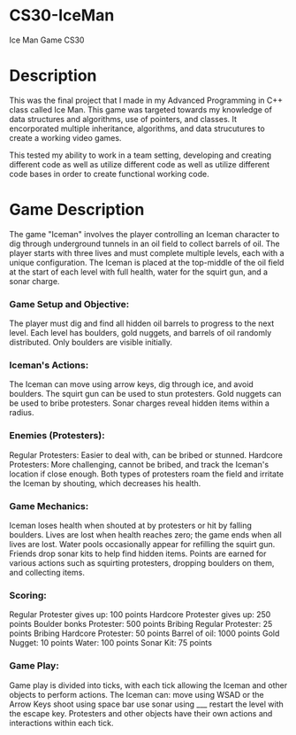 # CS30-IceMan 
Ice Man Game CS30

# Description
This was the final project that I made in my Advanced Programming in C++ class called Ice Man. This game was targeted towards my knowledge of data structures and algorithms, use of pointers, and classes. It encorporated multiple inheritance, algorithms, and data strucutures to create a working video games. 

This tested my ability to work in a team setting, developing and creating different code as well as utilize different code as well as utilize different code bases in order to create functional working code. 

# Game Description

The game "Iceman" involves the player controlling an Iceman character to dig through underground tunnels in an oil field to collect barrels of oil. The player starts with three lives and must complete multiple levels, each with a unique configuration. The Iceman is placed at the top-middle of the oil field at the start of each level with full health, water for the squirt gun, and a sonar charge.

### Game Setup and Objective:
The player must dig and find all hidden oil barrels to progress to the next level.
Each level has boulders, gold nuggets, and barrels of oil randomly distributed. Only boulders are visible initially.

### Iceman's Actions:
The Iceman can move using arrow keys, dig through ice, and avoid boulders.
The squirt gun can be used to stun protesters.
Gold nuggets can be used to bribe protesters.
Sonar charges reveal hidden items within a radius.

### Enemies (Protesters):
Regular Protesters: Easier to deal with, can be bribed or stunned.
Hardcore Protesters: More challenging, cannot be bribed, and track the Iceman's location if close enough.
Both types of protesters roam the field and irritate the Iceman by shouting, which decreases his health.

### Game Mechanics:
Iceman loses health when shouted at by protesters or hit by falling boulders.
Lives are lost when health reaches zero; the game ends when all lives are lost.
Water pools occasionally appear for refilling the squirt gun.
Friends drop sonar kits to help find hidden items.
Points are earned for various actions such as squirting protesters, dropping boulders on them, and collecting items.

### Scoring:
Regular Protester gives up: 100 points
Hardcore Protester gives up: 250 points
Boulder bonks Protester: 500 points
Bribing Regular Protester: 25 points
Bribing Hardcore Protester: 50 points
Barrel of oil: 1000 points
Gold Nugget: 10 points
Water: 100 points
Sonar Kit: 75 points

### Game Play:
Game play is divided into ticks, with each tick allowing the Iceman and other objects to perform actions.
The Iceman can:
move using WSAD or the Arrow Keys
shoot using space bar
use sonar using ___
restart the level with the escape key.
Protesters and other objects have their own actions and interactions within each tick.
